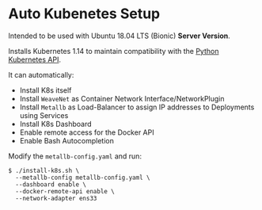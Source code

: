 # Auto Kubenetes Setup

Intended to be used with Ubuntu 18.04 LTS (Bionic) **Server Version**.

Installs Kubernetes 1.14 to maintain compatibility with the [Python Kubernetes API](https://github.com/kubernetes-client/python).

It can automatically:
* Install K8s itself
* Install ``WeaveNet`` as Container Network Interface/NetworkPlugin
* Install ``Metallb`` as Load-Balancer to assign IP addresses to Deployments using Services
* Install K8s Dashboard
* Enable remote access for the Docker API
* Enable Bash Autocompletion

Modify the ``metallb-config.yaml`` and run:
```
$ ./install-k8s.sh \
  --metallb-config metallb-config.yaml \
  --dashboard enable \
  --docker-remote-api enable \
  --network-adapter ens33
```

